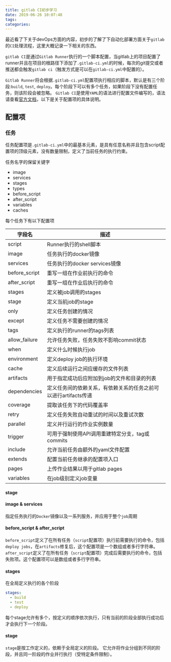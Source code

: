 ```yaml
---
title: gitlab CI初步学习
date: 2019-06-26 10:07:48
tags:
categories:
---
```

最近看了下关于devOps方面的内容，初步的了解了下自动化部署方面关于`gitlab`的`CI`处理流程，这里大概记录一下相关的东西。

`gitlab CI`是通过`Gitlab Runner`执行的一个脚本配置，当gitlab上的项目配置了runner并且在项目的根路径下添加了`.gitlab-ci.yml`的时候，每次的git提交或者推送都会触发`gitlab ci`（触发方式是可以在`gitlab-ci.yml`中配置的）。

`Gitlab Runner`将会根据`.gitlab-ci.yml`配置项执行相应的脚本，默认是有三个阶段:`build`, `test`, `deploy`。每个阶段下可以有多个任务，如果阶段下没有配置任务，则该阶段会被忽略。
`Gitlab CI`是使用`YAML`的语法进行配置文件编写的，语法请查看[官方文档](https://yaml.org/)，以下是关于配置项的具体说明。

## 配置项
### 任务
任务配置项是`.gitlab-ci.yml`中的最基本元素，是具有任意名称并且包含script配置项的顶级元素，没有数量限制，定义了当前任务的执行约束。

任务名字的保留关键字
+ image
+ services
+ stages
+ types
+ before_script
+ after_script
+ variables
+ caches

每个任务下有以下配置项

|字段名|描述|
|------|------|
|script|Runner执行的shell脚本|
|image |任务执行的docker镜像|
|services|任务执行的docker services镜像|
|before_script|重写一组在作业前执行的命令|
|after_script|重写一组在作业后执行的命令|
|stages|定义被job调用的stages|
|stage|定义当前job的stage|
|only|定义任务创建的情况|
|except|定义任务不需要创建的情况|
|tags|定义执行的runner的tags列表|
|allow_failure|允许任务失败，任务失败不影响commit状态|
|when|定义什么时候执行job|
|environment|定义deploy job的执行环境|
|cache|定义后续运行之间应缓存的文件列表|
|artifacts|用于指定成功后应附加到job的文件和目录的列表|
|dependencies|定义任务间的依赖关系，有依赖关系的任务之前可以进行artifacts传递|
|coverage|提取该任务下的代码覆盖率|
|retry|定义任务失败自动重试的时间以及重试次数|
|parallel|定义并行运行的作业实例数量|
|trigger|可用于强制使用API调用重建特定分支，tag或commits|
|include|允许当前任务由额外的yaml文件配置|
|extends|配置当前任务继承的配置项入口|
|pages|上传作业结果以用于gitlab pages|
|variables|在job级别定义job变量|

#### stage

#### image & services
指定任务执行的`Docker`镜像以及一系列服务，并应用于整个`job`周期
#### before_script & after_script
`before_script`定义了在所有任务（`script`配置项）执行前需要执行的命令，包括`deploy jobs`，在`artifacts`修复后，这个配置项是一个数组或者多行字符串。
`after_script`定义了在所有任务（`script`配置项）完成后需要执行的命令，包括失败项。这个配置项可以是数组或者多行字符串。
#### stages
在全局定义执行的各个阶段
```YAML
stages:
  - build
  - test
  - deploy
```
每个stage允许有多个，按定义的顺序依次执行，只有当前的阶段全部执行成功后才会执行下一个阶段。
#### stage
`stage`是按工作定义的，依赖于全局定义的阶段。 它允许将作业分组到不同的阶段，并且同一阶段的作业并行执行（受特定条件限制）。
